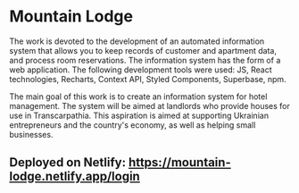 # Mountain Lodge

The work is devoted to the development of an automated information system that allows you to keep records of customer and apartment data, and process room reservations. The information system has the form of a web application. The following development tools were used: JS, React technologies, Recharts, Context API, Styled Components, Superbase, npm.

The main goal of this work is to create an information system for hotel management. The system will be aimed at landlords who provide houses for use in Transcarpathia. This aspiration is aimed at supporting Ukrainian entrepreneurs and the country's economy, as well as helping small businesses.

## Deployed on Netlify: https://mountain-lodge.netlify.app/login
